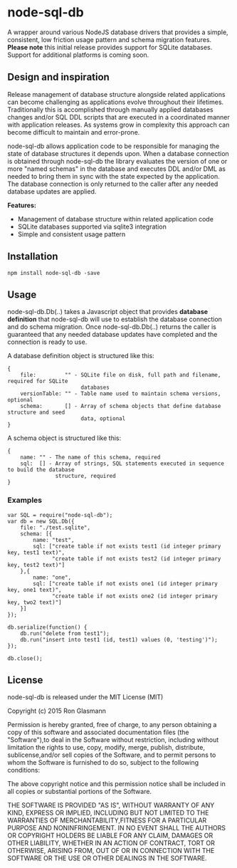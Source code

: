 # node-sql-db

A wrapper around various NodeJS database drivers that provides a simple, consistent, low friction usage pattern and schema migration features. **Please note** this initial release provides support for SQLite databases.  Support for additional platforms is coming soon.

## Design and inspiration

Release management of database structure alongside related applications can become challenging as applications evolve throughout their lifetimes.  Traditionally this is accomplished through manually applied databases changes and/or SQL DDL scripts that are executed in a coordinated manner with application releases.  As systems grow in complexity this approach can become difficult to maintain and error-prone.

node-sql-db allows application code to be responsible for managing the state of database structures it depends upon.  When a database connection is obtained through node-sql-db the library evaluates the version of one or more "named schemas" in the database and executes DDL and/or DML as needed to bring them in sync with the state expected by the application.  The database connection is only returned to the caller after any needed database updates are applied.

**Features:**

 * Management of database structure within related application code 
 * SQLite databases supported via sqlite3 integration
 * Simple and consistent usage pattern
 
## Installation

    npm install node-sql-db -save

## Usage

node-sql-db.Db(..) takes a Javascript object that provides **database definition** that node-sql-db will use to establish the database connection and do schema migration.  Once node-sql-db.Db(..) returns the caller is guaranteed that any needed database updates have completed and the connection is ready to use.

A database definition object is structured like this:

    {
        file:         "" - SQLite file on disk, full path and filename, required for SQLite 
                           databases
        versionTable: "" - Table name used to maintain schema versions, optional
        schema:       [] - Array of schema objects that define database structure and seed 
                           data, optional
    }

A schema object is structured like this:

    {
        name: "" - The name of this schema, required
        sql:  [] - Array of strings, SQL statements executed in sequence to build the database 
                   structure, required
    }

### Examples

    var SQL = require("node-sql-db");
    var db = new SQL.Db({
        file: "./test.sqlite",
        schema: [{
            name: "test",
            sql: ["create table if not exists test1 (id integer primary key, test1 text)",
                  "create table if not exists test2 (id integer primary key, test2 text)"]
        },{
            name: "one",
            sql: ["create table if not exists one1 (id integer primary key, one1 text)",
                  "create table if not exists one2 (id integer primary key, two2 text)"]
        }]
    });
    
    db.serialize(function() {
        db.run("delete from test1");
        db.run("insert into test1 (id, test1) values (0, 'testing')");
    });
    
    db.close();

## License

node-sql-db is released under the MIT License (MIT)

Copyright (c) 2015 Ron Glasmann

Permission is hereby granted, free of charge, to any person obtaining a copy of this software and associated documentation files (the "Software"),to deal in the Software without restriction, including without limitation the rights to use, copy, modify, merge, publish, distribute, sublicense,and/or sell copies of the Software, and to permit persons to whom the Software is furnished to do so, subject to the following conditions:

The above copyright notice and this permission notice shall be included in all copies or substantial portions of the Software.

THE SOFTWARE IS PROVIDED "AS IS", WITHOUT WARRANTY OF ANY KIND, EXPRESS OR IMPLIED, INCLUDING BUT NOT LIMITED TO THE WARRANTIES OF MERCHANTABILITY,FITNESS FOR A PARTICULAR PURPOSE AND NONINFRINGEMENT. IN NO EVENT SHALL THE AUTHORS OR COPYRIGHT HOLDERS BE LIABLE FOR ANY CLAIM, DAMAGES OR OTHER LIABILITY, WHETHER IN AN ACTION OF CONTRACT, TORT OR OTHERWISE, ARISING FROM, OUT OF OR IN CONNECTION WITH THE SOFTWARE OR THE USE OR OTHER DEALINGS IN THE SOFTWARE.
